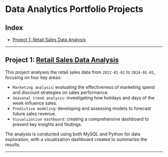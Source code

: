 # Data Analytics Portfolio Projects

## Index
* [Project 1: Retail Sales Data Analysis](#project-1-retail-sales-data-analysis)

---

## Project 1: [Retail Sales Data Analysis](https://github.com/ltiongl/data-analytics-portfolio-projects/tree/main/retail-sales)

This project analyses the retail sales data from `2022-01-01` to `2024-01-01`, focusing on four key areas:
* `Marketing analysis`: evaluating the effectiveness of marketing spend and discount strategies on sales performance.
* `Seasonal trend analysis`: investigating how holidays and days of the week influence sales.
* `Predictive modeling`: developing and assessing models to forecast future sales revenue.
* `Visualization dashboard`: creating a comprehensive dashboard to present key insights and findings.

The analysis is conducted using both MySQL and Python for data exploration, with a visualization dashboard created to summarize the results.

---
